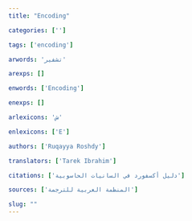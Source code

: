 ```yaml
---
title: "Encoding"

categories: ['']

tags: ['encoding']

arwords: 'تشفير'

arexps: []

enwords: ['Encoding']

enexps: []

arlexicons: 'ش'

enlexicons: ['E']

authors: ['Ruqayya Roshdy']

translators: ['Tarek Ibrahim']

citations: ['دليل أكسفورد في السانيات الحاسوبية']

sources: ['المنظمة العربية للترجمة']

slug: ""
---
```

